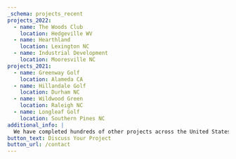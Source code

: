 ```yaml
---
_schema: projects_recent
projects_2022:
  - name: The Woods Club
    location: Hedgeville WV
  - name: Hearthland
    location: Lexington NC
  - name: Industrial Development
    location: Mooresville NC
projects_2021:
  - name: Greenway Golf
    location: Alameda CA
  - name: Hillandale Golf
    location: Durham NC
  - name: Wildwood Green
    location: Raleigh NC
  - name: Longleaf Golf
    location: Southern Pines NC
additional_info: |
  We have completed hundreds of other projects across the United States. Contact us to learn more about our experience in your specific area or with similar projects to yours.
button_text: Discuss Your Project
button_url: /contact
---
```

